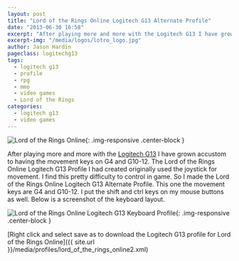 ```yaml
---
layout: post
title: "Lord of the Rings Online Logitech G13 Alternate Profile"
date: "2013-06-30 16:58"
excerpt: "After playing more and more with the Logitech G13 I have grown accustom to having the movement keys on G4 and G10-12. The Lord of the Rings Online Logitech G13 Profile I had created originally used the joystick for movement."
excerpt-img: "/media/logos/lotro_logo.jpg"
author: Jason Hardin
pageclass: logitechg13
tags:
  - logitech g13
  - profile
  - rpg
  - mmo
  - video games
  - Lord of the Rings
categories:
  - logitech g13
  - video games
---
```

![Lord of the Rings Online]({{site.url}}/media/logos/lotro_logo.jpg){: .img-responsive  .center-block }

After playing more and more with the [Logitech G13](http://gaming.logitech.com/en-us/product/g13-advanced-gameboard) I have grown accustom to having the movement keys on G4 and G10-12. The Lord of the Rings Online Logitech G13 Profile I had created originally used the joystick for movement. I find this pretty difficulty to control in game. So I made the Lord of the Rings Online Logitech G13 Alternate Profile. This one the movement keys are G4 and G10-12. I put the shift and ctrl keys on my mouse buttons as well. Below is a screenshot of the keyboard layout.

![Lord of the Rings Online Logitech G13 Keyboard Profile]({{site.url}}/media/profiles/lord_of_the_rings_online_keyboard_layout.png){: .img-responsive  .center-block }

[Right click and select save as to download the Logitech G13 profile for Lord of the Rings Online]({{ site.url }}/media/profiles/lord_of_the_rings_online2.xml)
